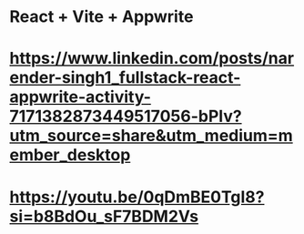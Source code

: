 # React + Vite + Appwrite
# https://www.linkedin.com/posts/narender-singh1_fullstack-react-appwrite-activity-7171382873449517056-bPIv?utm_source=share&utm_medium=member_desktop
# https://youtu.be/0qDmBE0TgI8?si=b8BdOu_sF7BDM2Vs

